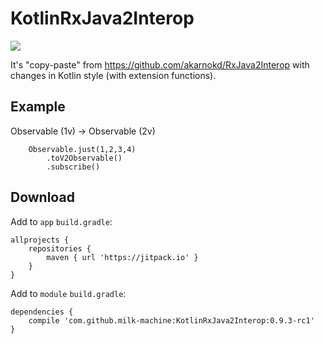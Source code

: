 # KotlinRxJava2Interop
[![](https://jitpack.io/v/milk-machine/KotlinRxJava2Interop.svg)](https://jitpack.io/#milk-machine/KotlinRxJava2Interop)

It's "copy-paste" from https://github.com/akarnokd/RxJava2Interop with changes in Kotlin style (with extension functions).

## Example
Observable (1v) -> Observable (2v)
```
	Observable.just(1,2,3,4)
		.toV2Observable()
		.subscribe()
```

## Download
Add to `app` `build.gradle`:
```
allprojects {
	repositories {
		maven { url 'https://jitpack.io' }
	}
}
```

Add to `module` `build.gradle`:
```
dependencies {
	compile 'com.github.milk-machine:KotlinRxJava2Interop:0.9.3-rc1'
}
```
